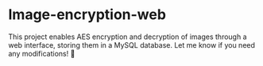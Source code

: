 # Image-encryption-web
This project enables AES encryption and decryption of images through a web interface, storing them in a MySQL database. Let me know if you need any modifications! 🚀
